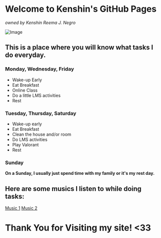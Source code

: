 # Welcome to Kenshin's GitHub Pages
_owned by Kenshin Reema J. Negro_

![Image](https://user-images.githubusercontent.com/99950580/159415371-c8bea2df-4ac0-47c4-9678-eaef81c476a6.jpg)


## This is a place where you will know what tasks I do everyday.

### Monday, Wednesday, Friday

- Wake-up Early
- Eat Breakfast
- Online Class
- Do a little LMS activities
- Rest

### Tuesday, Thursday, Saturday

- Wake-up early
- Eat Breakfast
- Clean the house and/or room
- Do LMS activities
- Play Valorant
- Rest

### Sunday
**On a Sunday, I usually just spend time with my family or it's my rest day.**

## Here are some musics I listen to while doing tasks:
[Music 1](https://youtu.be/nYTx3QsyxqQ) 
[Music 2](https://youtu.be/ASZESgAZoos)

# Thank You for Visiting my site! <33
